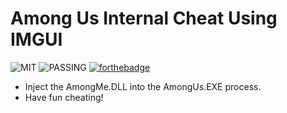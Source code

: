 # Among Us Internal Cheat Using IMGUI
  ![MIT](https://img.shields.io/badge/licence-MIT-blue) ![PASSING](https://img.shields.io/badge/build-passing-brightgreen) [![forthebadge](https://forthebadge.com/images/badges/made-with-c-plus-plus.svg)](https://forthebadge.com)
 * Inject the AmongMe.DLL into the AmongUs.EXE process.
 * Have fun cheating!

